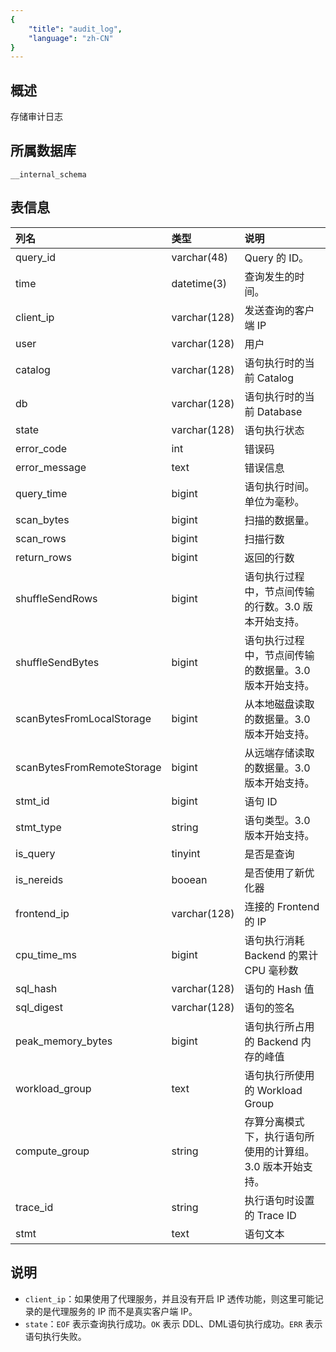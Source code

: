 ```yaml
---
{
    "title": "audit_log",
    "language": "zh-CN"
}
---
```


<!--
Licensed to the Apache Software Foundation (ASF) under one
or more contributor license agreements.  See the NOTICE file
distributed with this work for additional information
regarding copyright ownership.  The ASF licenses this file
to you under the Apache License, Version 2.0 (the
"License"); you may not use this file except in compliance
with the License.  You may obtain a copy of the License at

  http://www.apache.org/licenses/LICENSE-2.0

Unless required by applicable law or agreed to in writing,
software distributed under the License is distributed on an
"AS IS" BASIS, WITHOUT WARRANTIES OR CONDITIONS OF ANY
KIND, either express or implied.  See the License for the
specific language governing permissions and limitations
under the License.
-->

## 概述

存储审计日志

## 所属数据库


`__internal_schema`


## 表信息

| 列名                         | 类型         | 说明                                   |
| :-------------------------- | :----------- | :------------------------------------- |
| query_id          				| varchar(48)  | Query 的 ID。                            |
| time              				| datetime(3)  | 查询发生的时间。                         |
| client_ip         				| varchar(128) | 发送查询的客户端 IP                   |
| user              				| varchar(128) | 用户                                   |
| catalog           				| varchar(128) | 语句执行时的当前 Catalog               |
| db                				| varchar(128) | 语句执行时的当前 Database              |
| state             				| varchar(128) | 语句执行状态                           |
| error_code        				| int          | 错误码                                 |
| error_message     				| text         | 错误信息                               |
| query_time        				| bigint       | 语句执行时间。单位为毫秒。                |
| scan_bytes        				| bigint       | 扫描的数据量。                           |
| scan_rows         				| bigint       | 扫描行数                               |
| return_rows       				| bigint       | 返回的行数                             |
| shuffleSendRows             | bigint  | 语句执行过程中，节点间传输的行数。3.0 版本开始支持。|
| shuffleSendBytes            | bigint    | 语句执行过程中，节点间传输的数据量。3.0 版本开始支持。 |
| scanBytesFromLocalStorage   | bigint    | 从本地磁盘读取的数据量。3.0 版本开始支持。 |
| scanBytesFromRemoteStorage  | bigint    | 从远端存储读取的数据量。3.0 版本开始支持。 |
| stmt_id           				| bigint       | 语句 ID                                |
| stmt_type                   | string    | 语句类型。3.0 版本开始支持。 |
| is_query          				| tinyint      | 是否是查询                             |
| is_nereids                  | booean    | 是否使用了新优化器 |
| frontend_ip       				| varchar(128) | 连接的 Frontend 的 IP                  |
| cpu_time_ms       				| bigint       | 语句执行消耗 Backend 的累计 CPU 毫秒数 |
| sql_hash          				| varchar(128) | 语句的 Hash 值                         |
| sql_digest        				| varchar(128) | 语句的签名                             |
| peak_memory_bytes 				| bigint       | 语句执行所占用的 Backend 内存的峰值    |
| workload_group    				| text         | 语句执行所使用的 Workload Group        |
| compute_group	  				| string    | 存算分离模式下，执行语句所使用的计算组。3.0 版本开始支持。|
| trace_id                    | string    | 执行语句时设置的 Trace ID |
| stmt              				| text         | 语句文本                               |

## 说明

- `client_ip`：如果使用了代理服务，并且没有开启 IP 透传功能，则这里可能记录的是代理服务的 IP 而不是真实客户端 IP。
- `state`：`EOF` 表示查询执行成功。`OK` 表示 DDL、DML语句执行成功。`ERR` 表示语句执行失败。

